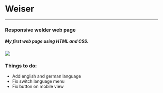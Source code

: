 # Weiser
----
### Responsive welder web page
##### My first web page using HTML and CSS. 

![](https://i.imgur.com/jZWmMHb.png)

### Things to do: 
- Add english and german language
- Fix switch language menu
- Fix button on mobile view
